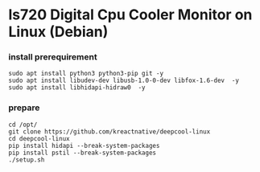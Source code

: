 # ls720 Digital Cpu Cooler Monitor on Linux (Debian)
### install prerequirement
```
sudo apt install python3 python3-pip git -y
sudo apt install libudev-dev libusb-1.0-0-dev libfox-1.6-dev  -y
sudo apt install libhidapi-hidraw0  -y
```
### prepare 
```
cd /opt/
git clone https://github.com/kreactnative/deepcool-linux
cd deepcool-linux
pip install hidapi --break-system-packages
pip install pstil --break-system-packages
./setup.sh
```
